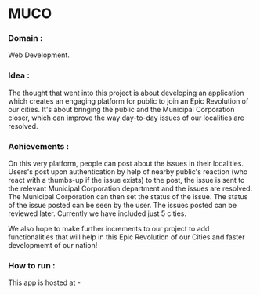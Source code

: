 # MUCO
###   Domain : 
Web Development.
### Idea :
The thought that went into this project is about developing an application which creates an engaging platform for public to join an Epic Revolution of our cities. It's about bringing the public and the Municipal Corporation closer, which can improve the way day-to-day issues of our localities are resolved. 

### Achievements :
On this very platform, people can post about the issues in their localities. Users's post upon authentication by help of nearby public's reaction (who react with a thumbs-up if the issue exists) to the post, the issue is sent to the relevant Municipal Corporation department and the issues are resolved. The Municipal Corporation can then set the status of the issue. The status of the issue posted can be seen by the user. The issues posted can be reviewed later. Currently we have included just 5 cities.

We also hope to make further increments to our project to add functionalities that will help in this Epic Revolution of our Cities and faster developmemt of our nation!

### How to run : 
This app is hosted at - 
